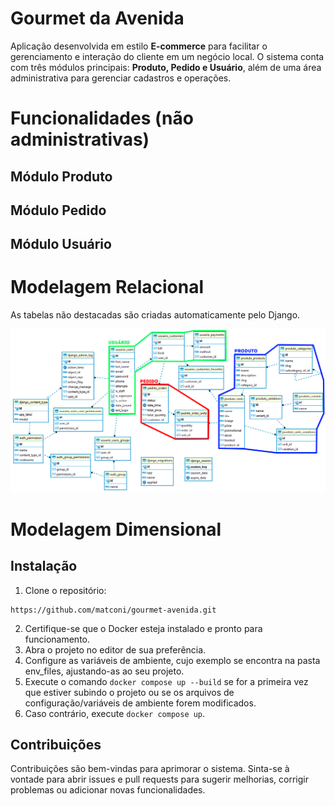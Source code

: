 # Gourmet da Avenida

Aplicação desenvolvida em estilo **E-commerce** para facilitar o gerenciamento e interação do cliente em um negócio local.
O sistema conta com três módulos principais: **Produto, Pedido e Usuário**, além de uma área administrativa para gerenciar cadastros e operações. 

# Funcionalidades (não administrativas)

## Módulo Produto 

## Módulo Pedido

## Módulo Usuário 

# Modelagem Relacional
As tabelas não destacadas são criadas automaticamente pelo Django.

![Título](/img/relational-model.png)

# Modelagem Dimensional

## Instalação
1. Clone o repositório:
```
https://github.com/matconi/gourmet-avenida.git
```
2. Certifique-se que o Docker esteja instalado e pronto para funcionamento.
3. Abra o projeto no editor de sua preferência.
4. Configure as variáveis de ambiente, cujo exemplo se encontra na pasta env_files, ajustando-as ao seu projeto.
5. Execute o comando `docker compose up --build` se for a primeira vez que estiver subindo o projeto ou se os arquivos de configuração/variáveis de ambiente forem modificados.
6. Caso contrário, execute `docker compose up`.

## Contribuições
Contribuições são bem-vindas para aprimorar o sistema. Sinta-se à vontade para abrir issues e pull requests para sugerir melhorias, corrigir problemas ou adicionar novas funcionalidades.